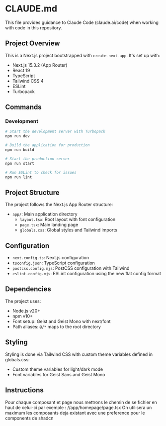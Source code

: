 # CLAUDE.md

This file provides guidance to Claude Code (claude.ai/code) when working with code in this repository.

## Project Overview

This is a Next.js project bootstrapped with `create-next-app`. It's set up with:

-   Next.js 15.3.2 (App Router)
-   React 19
-   TypeScript
-   Tailwind CSS 4
-   ESLint
-   Turbopack

## Commands

### Development

```bash
# Start the development server with Turbopack
npm run dev

# Build the application for production
npm run build

# Start the production server
npm run start

# Run ESLint to check for issues
npm run lint
```

## Project Structure

The project follows the Next.js App Router structure:

-   `app/`: Main application directory
    -   `layout.tsx`: Root layout with font configuration
    -   `page.tsx`: Main landing page
    -   `globals.css`: Global styles and Tailwind imports

## Configuration

-   `next.config.ts`: Next.js configuration
-   `tsconfig.json`: TypeScript configuration
-   `postcss.config.mjs`: PostCSS configuration with Tailwind
-   `eslint.config.mjs`: ESLint configuration using the new flat config format

## Dependencies

The project uses:

-   Node.js v20+
-   npm v10+
-   Font setup: Geist and Geist Mono with next/font
-   Path aliases: `@/*` maps to the root directory

## Styling

Styling is done via Tailwind CSS with custom theme variables defined in globals.css:

-   Custom theme variables for light/dark mode
-   Font variables for Geist Sans and Geist Mono

## Instructions

Pour chaque composant et page nous mettrons le chemin de se fichier en haut de celui-ci par exemple : //app/homepage/page.tsx
On utilisera un maximum les composants deja existant avec une preference pour le components de shadcn
